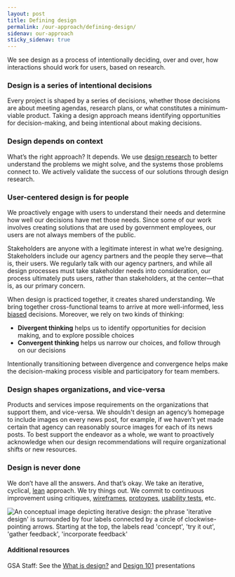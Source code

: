 ```yaml
---
layout: post
title: Defining design
permalink: /our-approach/defining-design/ 
sidenav: our-approach
sticky_sidenav: true
---
```


We see design as a process of intentionally deciding, over and over, how interactions should work for users, based on research. 


### Design is a series of intentional decisions

Every project is shaped by a series of decisions, whether those decisions are about meeting agendas, research plans, or what constitutes a minimum-viable product. Taking a design approach means identifying opportunities for decision-making, and being intentional about making decisions. 


### Design depends on context

What’s the right approach? It depends. We use [design research](https://docs.google.com/document/d/1qMWXCRsKXp6lKLyNED5wkctCHqyNfH7azk4_t_hBcKE/edit#heading=h.81k6z1cdkw6x) to better understand the problems we might solve, and the systems those problems connect to. We actively validate the success of our solutions through design research.


### User-centered design is for people

We proactively engage with users to understand their needs and determine how well our decisions have met those needs. Since some of our work involves creating solutions that are used by government employees, our users are not always members of the public.

Stakeholders are anyone with a legitimate interest in what we’re designing. Stakeholders include our agency partners and the people they serve—that is, their users. We regularly talk with our agency partners, and while all design processes must take stakeholder needs into consideration, our process ultimately puts users, rather than stakeholders, at the center—that is, as our primary concern. 

When design is practiced together, it creates shared understanding. We bring together cross-functional teams to arrive at more well-informed, less [biased]({{site.baseurl}}/research/bias/) decisions. Moreover, we rely on two kinds of thinking:
- **Divergent thinking** helps us to identify opportunities for decision making, and to explore possible choices
- **Convergent thinking** helps us narrow our choices, and follow through on our decisions

Intentionally transitioning between divergence and convergence helps make the decision-making process visible and participatory for team members. 


### Design shapes organizations, and vice-versa

Products and services impose requirements on the organizations that support them, and vice-versa. We shouldn't design an agency’s homepage to include images on every news post, for example,  if we haven’t yet made certain that agency can reasonably source images for each of its news posts. To best support the endeavor as a whole, we want to proactively acknowledge when our design recommendations will require organizational shifts or new resources.


### Design is never done

We don’t have all the answers. And that’s okay. We take an iterative, cyclical, [lean]({{site.baseurl}}/our-approach/stay-lean) approach. We try things out. We commit to continuous improvement using critiques, [wireframes](https://methods.18f.gov/make/wireframing/), [protoypes](https://methods.18f.gov/make/prototyping/), [usability tests](https://methods.18f.gov/usability-testing), etc.

![An conceptual image depicting iterative design: the phrase 'iterative design' is surrounded by four labels connected by a circle of clockwise-pointing arrows. Starting at the top, the labels read 'concept', 'try it out', 'gather feedback', 'incorporate feedback']({{site.baseurl}}/images/iterative-design.png "Iterative design")



#### Additional resources

GSA Staff: See the [What is design?](https://drive.google.com/a/gsa.gov/open?id=1dFVWZQzSGMUEj8oDQ_i3Ja0B4z1TFzuPGnYoO4sBAK4) and [Design 101](https://docs.google.com/presentation/d/16XEv3POpUtjzHG-KBzjT0lUyh5Vcp7CKFAeOj9QT27k/edit#slide=id.g3a57b3f921_0_227) presentations
